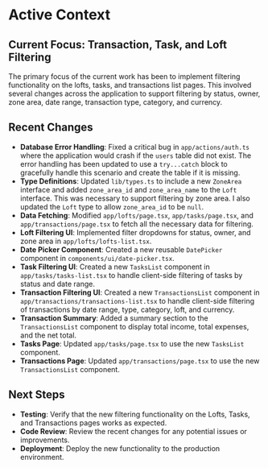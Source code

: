 # Active Context

## Current Focus: Transaction, Task, and Loft Filtering

The primary focus of the current work has been to implement filtering functionality on the lofts, tasks, and transactions list pages. This involved several changes across the application to support filtering by status, owner, zone area, date range, transaction type, category, and currency.

## Recent Changes

*   **Database Error Handling**: Fixed a critical bug in `app/actions/auth.ts` where the application would crash if the `users` table did not exist. The error handling has been updated to use a `try...catch` block to gracefully handle this scenario and create the table if it is missing.
*   **Type Definitions**: Updated `lib/types.ts` to include a new `ZoneArea` interface and added `zone_area_id` and `zone_area_name` to the `Loft` interface. This was necessary to support filtering by zone area. I also updated the `Loft` type to allow `zone_area_id` to be `null`.
*   **Data Fetching**: Modified `app/lofts/page.tsx`, `app/tasks/page.tsx`, and `app/transactions/page.tsx` to fetch all the necessary data for filtering.
*   **Loft Filtering UI**: Implemented filter dropdowns for status, owner, and zone area in `app/lofts/lofts-list.tsx`.
*   **Date Picker Component**: Created a new reusable `DatePicker` component in `components/ui/date-picker.tsx`.
*   **Task Filtering UI**: Created a new `TasksList` component in `app/tasks/tasks-list.tsx` to handle client-side filtering of tasks by status and date range.
*   **Transaction Filtering UI**: Created a new `TransactionsList` component in `app/transactions/transactions-list.tsx` to handle client-side filtering of transactions by date range, type, category, loft, and currency.
*   **Transaction Summary**: Added a summary section to the `TransactionsList` component to display total income, total expenses, and the net total.
*   **Tasks Page**: Updated `app/tasks/page.tsx` to use the new `TasksList` component.
*   **Transactions Page**: Updated `app/transactions/page.tsx` to use the new `TransactionsList` component.

## Next Steps

*   **Testing**: Verify that the new filtering functionality on the Lofts, Tasks, and Transactions pages works as expected.
*   **Code Review**: Review the recent changes for any potential issues or improvements.
*   **Deployment**: Deploy the new functionality to the production environment.
